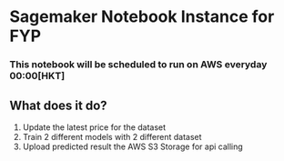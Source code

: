 # Sagemaker Notebook Instance for FYP
### This notebook will be scheduled to run on AWS everyday 00:00[HKT]
## What does it do?
1. Update the latest price for the dataset
2. Train 2 different models with 2 different dataset
3. Upload predicted result the AWS S3 Storage for api calling
